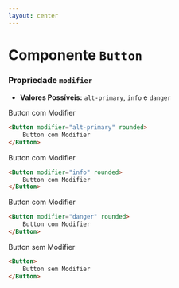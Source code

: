 ```yaml
---
layout: center
---
```


<h1 class="font-700 mb-2">Componente <code>Button</code></h1>

<v-clicks>
<div class="no-mb">
    <h3 class="p-0 mb-1">Propriedade <code>modifier</code></h3>
    <ul class="text-sm">
        <li><b>Valores Possíveis:</b> <code>alt-primary</code>, <code>info</code> e <code>danger</code></li>
    </ul>
</div>

<div class="grid grid-cols-2 gap-2 mt-4 items-center">

<div>
<VButton class="w-200px text-xs mb-2" modifier="alt-primary" rounded>Button com Modifier</VButton>

<div>

```html
<Button modifier="alt-primary" rounded>
    Button com Modifier
</Button>
```

</div>
</div>

<div>
<VButton class="w-200px text-xs mb-2" modifier="info" rounded>Button com Modifier</VButton>

<div>

```html
<Button modifier="info" rounded>
    Button com Modifier
</Button>
```

</div>
</div>
</div>

<div class="grid grid-cols-2 gap-2 mt-2 items-center">
<div>
<VButton class="w-200px text-xs mb-2" modifier="danger" rounded>Button com Modifier</VButton>

<div>

```html
<Button modifier="danger" rounded>
    Button com Modifier
</Button>
```

</div>
</div>

<div>
<VButton class="w-200px text-sm mb-2">Button sem Modifier</VButton>

<div>

```html
<Button>
    Button sem Modifier
</Button>
```

</div>
</div>
</div>

</v-clicks>